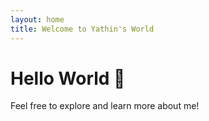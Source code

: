 ```yaml
---
layout: home
title: Welcome to Yathin's World
---
```


# Hello World 👋

Feel free to explore and learn more about me!
